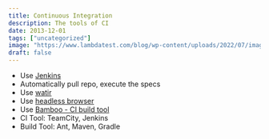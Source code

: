 ```yaml
---
title: Continuous Integration
description: The tools of CI
date: 2013-12-01
tags: ["uncategorized"]
image: "https://www.lambdatest.com/blog/wp-content/uploads/2022/07/image27-3-1.png"
draft: false
---
```


- Use [Jenkins](http://jenkins-ci.org/)
- Automatically pull repo, execute the specs
- Use [watir](http://watir.com/)
- Use [headless browser](https://github.com/thoughtbot/capybara-webkit)
- Use [Bamboo - CI build tool](https://www.atlassian.com/software/bamboo)
- CI Tool: TeamCity, Jenkins 
- Build Tool: Ant, Maven, Gradle
